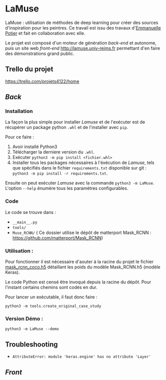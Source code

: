 # LaMuse
LaMuse : utilisation de méthodes de deep learning pour créer des sources d'inspiration pour les peintres.
Ce travail est issu des travaux d'[Emmanuelle Potier](https://www.emmanuellepotier.com/copie-de-poemes-en-cours) et fait en collaboration avec elle.

Le projet est composé d'un moteur de génération _back-end_ et autonome, puis un site web 
_front-end_ http://lamuse.univ-reims.fr permettant d'en faire des démonstrations grand public.

## Trello du projet
https://trello.com/projets4122/home

## _Back_

### Installation

La façon la plus simple pour installer _Lamuse_ et de l'exécuter est de récupérer un package python `.whl` et de l'installer avec `pip`.

Pour ce faire :
1. Avoir installé Python3
2. Télécharger la derniere version du `.whl`.
3. Exécuter `python3 -m pip install <fichier.whl>`
4. Installer tous les packages nécessaires à l'éxécution de _Lamuse_, tels que spécifiés dans le fichier `requirements.txt` disponible sur git : `python3 -m pip install -r requirements.txt`.

Ensuite on peut exécuter _Lamuse_ avec la commande `python3 -m LaMuse`. L'option `--help` énumère tous les paramètres configurables.

### Code


Le code se trouve dans :

- `__main__.py`
- `tools/`
- `Muse_RCNN/` (
Ce dossier utilise le dépôt de matterport Mask_RCNN : https://github.com/matterport/Mask_RCNN)

### Utilisation :

Pour fonctionner il est nécessaire d'aouter à la racine du projet le fichier [mask_rcnn_coco.h5](https://github.com/matterport/Mask_RCNN/releases/download/v2.0/mask_rcnn_coco.h5) détaillant les poids du modèle Mask_RCNN.h5 (modèle Keras).


Le code Python est censé être invoqué depuis la racine du dépôt. Pour l'instant certains chemins sont codés en dur.

Pour lancer un exécutable, il faut donc faire :

``python3 -m tools.create_original_case_study``


### Version Démo :

``python3 -m LaMuse --demo``

## Troubleshooting

* `AttributeError: module 'keras.engine' has no attribute 'Layer'`

    

## _Front_

